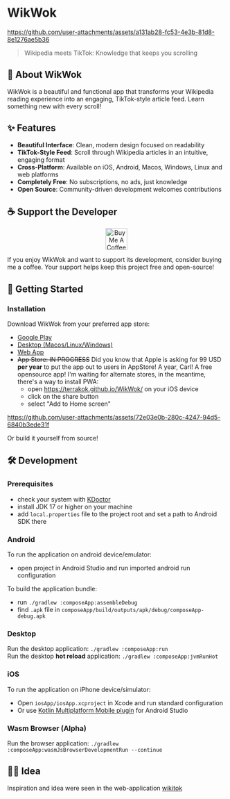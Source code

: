 # WikWok

https://github.com/user-attachments/assets/a131ab28-fc53-4e3b-81d8-8e1276ae5b36

> Wikipedia meets TikTok: Knowledge that keeps you scrolling

## 📱 About WikWok

WikWok is a beautiful and functional app that transforms your Wikipedia reading experience into an engaging, TikTok-style article feed. Learn something new with every scroll!

## ✨ Features

- **Beautiful Interface**: Clean, modern design focused on readability
- **TikTok-Style Feed**: Scroll through Wikipedia articles in an intuitive, engaging format
- **Cross-Platform**: Available on iOS, Android, Macos, Windows, Linux and web platforms
- **Completely Free**: No subscriptions, no ads, just knowledge
- **Open Source**: Community-driven development welcomes contributions

## ☕ Support the Developer

<p align="center">
  <a href="https://www.buymeacoffee.com/terrakok">
    <img src="https://img.buymeacoffee.com/button-api/?text=Buy me a coffee&emoji=&slug=terrakok&button_colour=FFDD00&font_colour=000000&font_family=Cookie&outline_colour=000000&coffee_colour=ffffff" alt="Buy Me A Coffee" height="50">
  </a>
</p>

If you enjoy WikWok and want to support its development, consider buying me a coffee. Your support helps keep this project free and open-source!

## 🚀 Getting Started

### Installation

Download WikWok from your preferred app store:

- [Google Play](https://play.google.com/store/apps/details?id=com.github.terrakok.wikwok.androidApp)
- [Desktop (Macos/Linux/Windows)](https://github.com/terrakok/WikWok/releases)
- [Web App](https://terrakok.github.io/WikWok/)
- ~~App Store: IN PROGRESS~~
  Did you know that Apple is asking for 99 USD **per year** to put the app out to users in AppStore!
  A year, Carl! A free opensource app!
  I'm waiting for alternate stores, in the meantime, there's a way to install PWA:
  - open https://terrakok.github.io/WikWok/ on your iOS device
  - click on the share button
  - select "Add to Home screen"

https://github.com/user-attachments/assets/72e03e0b-280c-4247-94d5-6840b3ede31f


Or build it yourself from source!

## 🛠️ Development

### Prerequisites
 - check your system with [KDoctor](https://github.com/Kotlin/kdoctor)
 - install JDK 17 or higher on your machine
 - add `local.properties` file to the project root and set a path to Android SDK there

### Android
To run the application on android device/emulator:  
 - open project in Android Studio and run imported android run configuration

To build the application bundle:
 - run `./gradlew :composeApp:assembleDebug`
 - find `.apk` file in `composeApp/build/outputs/apk/debug/composeApp-debug.apk`

### Desktop
Run the desktop application: `./gradlew :composeApp:run`  
Run the desktop **hot reload** application: `./gradlew :composeApp:jvmRunHot`

### iOS
To run the application on iPhone device/simulator:
 - Open `iosApp/iosApp.xcproject` in Xcode and run standard configuration
 - Or use [Kotlin Multiplatform Mobile plugin](https://plugins.jetbrains.com/plugin/14936-kotlin-multiplatform-mobile) for Android Studio

### Wasm Browser (Alpha)
Run the browser application: `./gradlew :composeApp:wasmJsBrowserDevelopmentRun --continue`

## 🧑‍💻 Idea
Inspiration and idea were seen in the web-application [wikitok](https://wikitok.vercel.app/)
